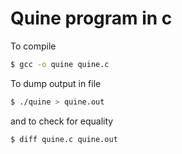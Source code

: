 # Quine program in c
To compile
```sh
$ gcc -o quine quine.c
```
To dump output in file
```sh
$ ./quine > quine.out
```
and to check for equality
```sh
$ diff quine.c quine.out
```
